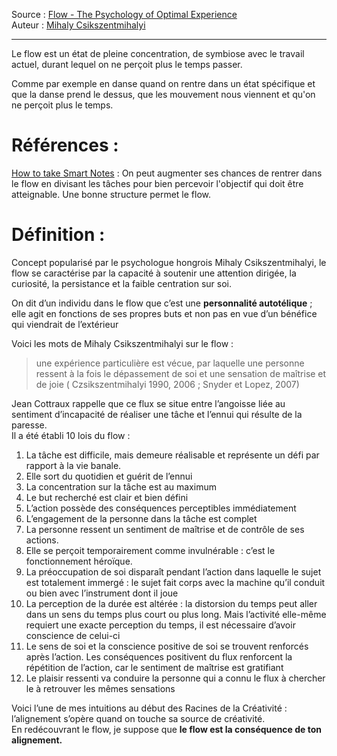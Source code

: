 Source : [Flow - The Psychology of Optimal Experience](https://notes.eliottmeunier.com/3+GARDEN/Notes/Flow+-+The+Psychology+of+Optimal+Experience)  
Auteur : [Mihaly Csikszentmihalyi](https://notes.eliottmeunier.com/3+GARDEN/Notes/Mihaly+Csikszentmihalyi)

---

Le flow est un état de pleine concentration, de symbiose avec le travail actuel, durant lequel on ne perçoit plus le temps passer.

Comme par exemple en danse quand on rentre dans un état spécifique et que la danse prend le dessus, que les mouvement nous viennent et qu'on ne perçoit plus le temps.

# Références :

[How to take Smart Notes](https://notes.eliottmeunier.com/3+GARDEN/Notes/How+to+take+Smart+Notes) : On peut augmenter ses chances de rentrer dans le flow en divisant les tâches pour bien percevoir l'objectif qui doit être atteignable. Une bonne structure permet le flow.

# Définition :

Concept popularisé par le psychologue hongrois Mihaly Csikszentmihalyi, le flow se caractérise par la capacité à soutenir une attention dirigée, la curiosité, la persistance et la faible centration sur soi.

On dit d’un individu dans le flow que c’est une **personnalité autotélique** ; elle agit en fonctions de ses propres buts et non pas en vue d’un bénéfice qui viendrait de l’extérieur

Voici les mots de Mihaly Csikszentmihalyi sur le flow :

> une expérience particulière est vécue, par laquelle une personne ressent à la fois le dépassement de soi et une sensation de maîtrise et de joie ( Czsikszentmihalyi 1990, 2006 ; Snyder et Lopez, 2007)

Jean Cottraux rappelle que ce flux se situe entre l’angoisse liée au sentiment d’incapacité de réaliser une tâche et l’ennui qui résulte de la paresse.    
Il a été établi 10 lois du flow :  

1. La tâche est difficile, mais demeure réalisable et représente un défi par rapport à la vie banale.
2. Elle sort du quotidien et guérit de l’ennui
3. La concentration sur la tâche est au maximum
4. Le but recherché est clair et bien défini
5. L’action possède des conséquences perceptibles immédiatement
6. L’engagement de la personne dans la tâche est complet
7. La personne ressent un sentiment de maîtrise et de contrôle de ses actions.
8. Elle se perçoit temporairement comme invulnérable : c’est le fonctionnement héroïque.
9. La préoccupation de soi disparaît pendant l’action dans laquelle le sujet est totalement immergé : le sujet fait corps avec la machine qu’il conduit ou bien avec l’instrument dont il joue
10. La perception de la durée est altérée : la distorsion du temps peut aller dans un sens du temps plus court ou plus long. Mais l’activité elle-même requiert une exacte perception du temps, il est nécessaire d’avoir conscience de celui-ci
11. Le sens de soi et la conscience positive de soi se trouvent renforcés après l’action. Les conséquences positivent du flux renforcent la répétition de l’action, car le sentiment de maîtrise est gratifiant   
12. Le plaisir ressenti va conduire la personne qui a connu le flux à chercher le à retrouver les mêmes sensations

Voici l’une de mes intuitions au début des Racines de la Créativité : l’alignement s’opère quand on touche sa source de créativité.    
En redécouvrant le flow, je suppose que **le flow est la conséquence de ton alignement.**